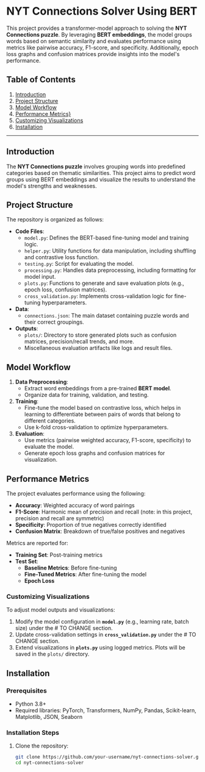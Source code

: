 # NYT Connections Solver Using BERT

This project provides a transformer-model approach to solving the **NYT Connections puzzle**. By leveraging **BERT embeddings**, the model groups words based on semantic similarity and evaluates performance using metrics like pairwise accuracy, F1-score, and specificity. Additionally, epoch loss graphs and confusion matrices provide insights into the model's performance.

## Table of Contents
1. [Introduction](#introduction)
2. [Project Structure](#project-structure)
3. [Model Workflow](#model-workflow)
4. [Performance Metrics}](#performance-metrics)
5. [Customizing Visualizations](#customizing-visualizations)
6. [Installation](#installation)

---

## Introduction
The **NYT Connections puzzle** involves grouping words into predefined categories based on thematic similarities. This project aims to predict word groups using BERT embeddings and visualize the results to understand the model's strengths and weaknesses.

## Project Structure
The repository is organized as follows:
- **Code Files**:
  - `model.py`: Defines the BERT-based fine-tuning model and training logic.
  - `helper.py`: Utility functions for data manipulation, including shuffling and contrastive loss function.
  - `testing.py`: Script for evaluating the model.
  - `processing.py`: Handles data preprocessing, including formatting for model input.
  - `plots.py`: Functions to generate and save evaluation plots (e.g., epoch loss, confusion matrices).
  - `cross_validation.py`: Implements cross-validation logic for fine-tuning hyperparameters.
- **Data**:
  - `connections.json`: The main dataset containing puzzle words and their correct groupings.
- **Outputs**:
  - `plots/`: Directory to store generated plots such as confusion matrices, precision/recall trends, and more.
  - Miscellaneous evaluation artifacts like logs and result files.

## Model Workflow
1. **Data Preprocessing**: 
   - Extract word embeddings from a pre-trained **BERT model**.
   - Organize data for training, validation, and testing.
2. **Training**:
   - Fine-tune the model based on contrastive loss, which helps in learning to differentiate between pairs of words that belong to different categories.
   - Use k-fold cross-validation to optimize hyperparameters.
3. **Evaluation**:
   - Use metrics (pairwise weighted accuracy, F1-score, specificity) to evaluate the model.
   - Generate epoch loss graphs and confusion matrices for visualization.

## Performance Metrics
The project evaluates performance using the following:
- **Accuracy**: Weighted accuracy of word pairings
- **F1-Score**: Harmonic mean of precision and recall (note: in this project, precision and recall are symmetric)
- **Specificity**: Proportion of true negatives correctly identified
- **Confusion Matrix**: Breakdown of true/false positives and negatives

Metrics are reported for:
- **Training Set**: Post-training metrics
- **Test Set**:
  - **Baseline Metrics**: Before fine-tuning
  - **Fine-Tuned Metrics**: After fine-tuning the model
  - **Epoch Loss**

### Customizing Visualizations
To adjust model outputs and visualizations:
1. Modify the model configuration in **`model.py`** (e.g., learning rate, batch size) under the # TO CHANGE section.
2. Update cross-validation settings in **`cross_validation.py`** under the # TO CHANGE section.
3. Extend visualizations in **`plots.py`** using logged metrics. Plots will be saved in the `plots/` directory.

## Installation
### Prerequisites
- Python 3.8+
- Required libraries: PyTorch, Transformers, NumPy, Pandas, Scikit-learn, Matplotlib, JSON, Seaborn

### Installation Steps
1. Clone the repository:
   ```bash
   git clone https://github.com/your-username/nyt-connections-solver.git
   cd nyt-connections-solver
